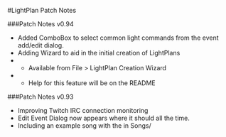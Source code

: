 #LightPlan Patch Notes

###Patch Notes v0.94
- Added ComboBox to select common light commands from the event add/edit dialog.
- Adding Wizard to aid in the initial creation of LightPlans
- - Available from File > LightPlan Creation Wizard
- - Help for this feature will be on the README

###Patch Notes v0.93
- Improving Twitch IRC connection monitoring
- Edit Event Dialog now appears where it should all the time.
- Including an example song with the in Songs/